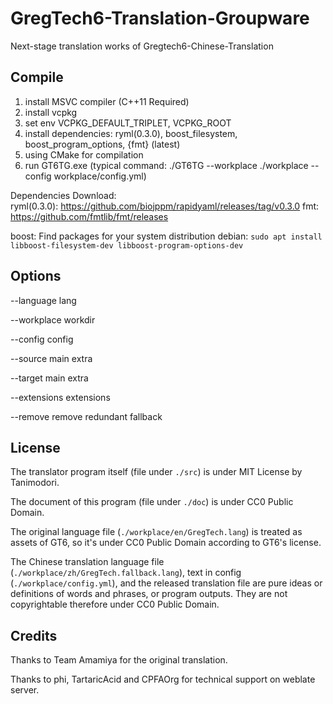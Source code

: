 # GregTech6-Translation-Groupware

Next-stage translation works of Gregtech6-Chinese-Translation

## Compile

1. install MSVC compiler (C++11 Required)
2. install vcpkg
3. set env VCPKG_DEFAULT_TRIPLET, VCPKG_ROOT
4. install dependencies: ryml(0.3.0), boost_filesystem, boost_program_options, {fmt} (latest)
5. using CMake for compilation
6. run GT6TG.exe (typical command: ./GT6TG --workplace ./workplace --config workplace/config.yml)

Dependencies Download:  
ryml(0.3.0): <https://github.com/biojppm/rapidyaml/releases/tag/v0.3.0>
fmt: <https://github.com/fmtlib/fmt/releases>

boost: Find packages for your system distribution
    debian: `sudo apt install libboost-filesystem-dev libboost-program-options-dev`

## Options

--language lang

--workplace workdir

--config config

--source main extra

--target main extra

--extensions extensions

--remove remove redundant fallback

## License

The translator program itself (file under `./src`) is under MIT License by Tanimodori.

The document of this program (file under `./doc`) is under CC0 Public Domain.

The original language file (`./workplace/en/GregTech.lang`) is treated as assets of GT6, so it's under CC0 Public Domain according to GT6's license.

The Chinese translation language file (`./workplace/zh/GregTech.fallback.lang`), text in config (`./workplace/config.yml`), and the released translation file are pure ideas or definitions of words and phrases, or program outputs. They are not copyrightable therefore under CC0 Public Domain.

## Credits

Thanks to Team Amamiya for the original translation.

Thanks to phi, TartaricAcid and CPFAOrg for technical support on weblate server.
